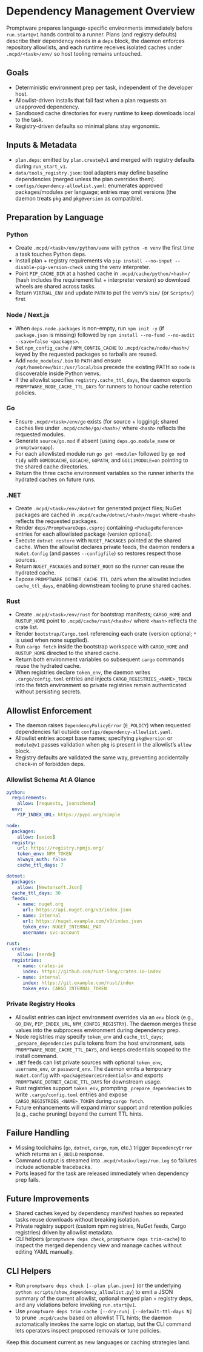 # Dependency Management Overview

Promptware prepares language-specific environments immediately before `run.start@v1` hands control to a runner. Plans (and registry defaults) describe their dependency needs in a `deps` block, the daemon enforces repository allowlists, and each runtime receives isolated caches under `.mcpd/<task>/env/` so host tooling remains untouched.

## Goals
- Deterministic environment prep per task, independent of the developer host.
- Allowlist-driven installs that fail fast when a plan requests an unapproved dependency.
- Sandboxed cache directories for every runtime to keep downloads local to the task.
- Registry-driven defaults so minimal plans stay ergonomic.

## Inputs & Metadata
- `plan.deps`: emitted by `plan.create@v1` and merged with registry defaults during `run_start_v1`.
- `data/tools_registry.json`: tool adapters may define baseline dependencies (merged unless the plan overrides them).
- `configs/dependency-allowlist.yaml`: enumerates approved packages/modules per language; entries may omit versions (the daemon treats `pkg` and `pkg@version` as compatible).

## Preparation by Language

### Python
- Create `.mcpd/<task>/env/python/venv` with `python -m venv` the first time a task touches Python deps.
- Install plan + registry requirements via `pip install --no-input --disable-pip-version-check` using the venv interpreter.
- Point `PIP_CACHE_DIR` at a hashed cache in `.mcpd/cache/python/<hash>/` (hash includes the requirement list + interpreter version) so download wheels are shared across tasks.
- Return `VIRTUAL_ENV` and update `PATH` to put the venv’s `bin/` (or `Scripts/`) first.

### Node / Next.js
- When `deps.node.packages` is non-empty, run `npm init -y` (if `package.json` is missing) followed by `npm install --no-fund --no-audit --save=false <packages>`.
- Set `npm_config_cache` / `NPM_CONFIG_CACHE` to `.mcpd/cache/node/<hash>/` keyed by the requested packages so tarballs are reused.
- Add `node_modules/.bin` to `PATH` and ensure `/opt/homebrew/bin:/usr/local/bin` precede the existing PATH so `node` is discoverable inside Python venvs.
- If the allowlist specifies `registry.cache_ttl_days`, the daemon exports `PROMPTWARE_NODE_CACHE_TTL_DAYS` for runners to honour cache retention policies.

### Go
- Ensure `.mcpd/<task>/env/go` exists (for source + logging); shared caches live under `.mcpd/cache/go/<hash>/` where `<hash>` reflects the requested modules.
- Generate `source/go.mod` if absent (using `deps.go.module_name` or `promptwareapp`).
- For each allowlisted module run `go get <module>` followed by `go mod tidy` with `GOMODCACHE`, `GOCACHE`, `GOPATH`, and `GO111MODULE=on` pointing to the shared cache directories.
- Return the three cache environment variables so the runner inherits the hydrated caches on future runs.

### .NET
- Create `.mcpd/<task>/env/dotnet` for generated project files; NuGet packages are cached in `.mcpd/cache/dotnet/<hash>/nuget` where `<hash>` reflects the requested packages.
- Render `deps/PromptwareDeps.csproj` containing `<PackageReference>` entries for each allowlisted package (version optional).
- Execute `dotnet restore` with `NUGET_PACKAGES` pointed at the shared cache. When the allowlist declares private feeds, the daemon renders a `NuGet.Config` (and passes `--configfile`) so restores respect those sources.
- Return `NUGET_PACKAGES` and `DOTNET_ROOT` so the runner can reuse the hydrated cache.
- Expose `PROMPTWARE_DOTNET_CACHE_TTL_DAYS` when the allowlist includes `cache_ttl_days`, enabling downstream tooling to prune shared caches.

### Rust
- Create `.mcpd/<task>/env/rust` for bootstrap manifests; `CARGO_HOME` and `RUSTUP_HOME` point to `.mcpd/cache/rust/<hash>/` where `<hash>` reflects the crate list.
- Render `bootstrap/Cargo.toml` referencing each crate (version optional; `*` is used when none supplied).
- Run `cargo fetch` inside the bootstrap workspace with `CARGO_HOME` and `RUSTUP_HOME` directed to the shared cache.
- Return both environment variables so subsequent `cargo` commands reuse the hydrated cache.
- When registries declare `token_env`, the daemon writes `.cargo/config.toml` entries and injects `CARGO_REGISTRIES_<NAME>_TOKEN` into the fetch environment so private registries remain authenticated without persisting secrets.

## Allowlist Enforcement
- The daemon raises `DependencyPolicyError` (`E_POLICY`) when requested dependencies fall outside `configs/dependency-allowlist.yaml`.
- Allowlist entries accept base names; specifying `pkg@version` or `module@v1` passes validation when `pkg` is present in the allowlist’s `allow` block.
- Registry defaults are validated the same way, preventing accidentally check-in of forbidden deps.

### Allowlist Schema At A Glance

```yaml
python:
  requirements:
    allow: [requests, jsonschema]
  env:
    PIP_INDEX_URL: https://pypi.org/simple

node:
  packages:
    allow: [axios]
  registry:
    url: https://registry.npmjs.org/
    token_env: NPM_TOKEN
    always_auth: false
    cache_ttl_days: 7

dotnet:
  packages:
    allow: [Newtonsoft.Json]
  cache_ttl_days: 30
  feeds:
    - name: nuget.org
      url: https://api.nuget.org/v3/index.json
    - name: internal
      url: https://nuget.example.com/v3/index.json
      token_env: NUGET_INTERNAL_PAT
      username: svc-account

rust:
  crates:
    allow: [serde]
  registries:
    - name: crates-io
      index: https://github.com/rust-lang/crates.io-index
    - name: internal
      index: https://git.example.com/rust/index
      token_env: CARGO_INTERNAL_TOKEN
```

### Private Registry Hooks
- Allowlist entries can inject environment overrides via an `env` block (e.g., `GO_ENV`, `PIP_INDEX_URL`, `NPM_CONFIG_REGISTRY`). The daemon merges these values into the subprocess environment during dependency prep.
- Node registries may specify `token_env` and `cache_ttl_days`; `_prepare_dependencies` pulls tokens from the host environment, sets `PROMPTWARE_NODE_CACHE_TTL_DAYS`, and keeps credentials scoped to the install command.
- `.NET` feeds can list private sources with optional `token_env`, `username_env`, or `password_env`. The daemon emits a temporary `NuGet.Config` with `<packageSourceCredentials>` and exports `PROMPTWARE_DOTNET_CACHE_TTL_DAYS` for downstream usage.
- Rust registries support `token_env`, prompting `_prepare_dependencies` to write `.cargo/config.toml` entries and expose `CARGO_REGISTRIES_<NAME>_TOKEN` during `cargo fetch`.
- Future enhancements will expand mirror support and retention policies (e.g., cache pruning) beyond the current TTL hints.

## Failure Handling
- Missing toolchains (`go`, `dotnet`, `cargo`, `npm`, etc.) trigger `DependencyError` which returns an `E_BUILD` response.
- Command output is streamed into `.mcpd/<task>/logs/run.log` so failures include actionable tracebacks.
- Ports leased for the task are released immediately when dependency prep fails.

## Future Improvements
- Shared caches keyed by dependency manifest hashes so repeated tasks reuse downloads without breaking isolation.
- Private registry support (custom npm registries, NuGet feeds, Cargo registries) driven by allowlist metadata.
- CLI helpers (`promptware deps check`, `promptware deps trim-cache`) to inspect the merged dependency view and manage caches without editing YAML manually.

## CLI Helpers
- Run `promptware deps check [--plan plan.json]` (or the underlying `python scripts/show_dependency_allowlist.py`) to emit a JSON summary of the current allowlist, optional merged plan + registry deps, and any violations before invoking `run.start@v1`.
- Use `promptware deps trim-cache [--dry-run] [--default-ttl-days N]` to prune `.mcpd/cache` based on allowlist TTL hints; the daemon automatically invokes the same logic on startup, but the CLI command lets operators inspect proposed removals or tune policies.

Keep this document current as new languages or caching strategies land.
